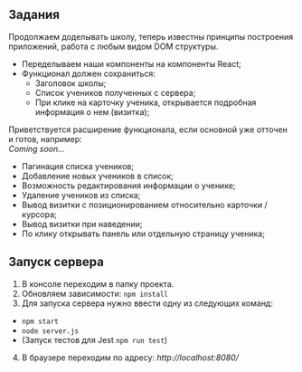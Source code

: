 ﻿## Задания

Продолжаем доделывать школу, теперь известны принципы построения приложений, работа с любым видом DOM структуры.

- Переделываем наши компоненты на компоненты React;
- Функционал должен сохраниться:
   - Заголовок школы;
   - Список учеников полученных с сервера;
   - При клике на карточку ученика, открывается подробная информация о нем (визитка);

Приветствуется расширение функционала, если основной уже отточен и готов, например:  
*Coming soon...*
- Пагинация списка учеников;
- Добавление новых учеников в список;
- Возможность редактирования информации о ученике;
- Удаление учеников из списка;
- Вывод визитки с позиционированием относительно карточки / курсора;
- Вывод визитки при наведении;
- По клику открывать панель или отдельную страницу ученика;

## Запуск сервера 

1. В консоле переходим в папку проекта.
2. Обновляем зависимости: `npm install`
3. Для запуска сервера нужно ввести одну из следующих команд:
- `npm start`
- `node server.js`
- (Запуск тестов для Jest `npm run test`)
4. В браузере переходим по адресу: *http://localhost:8080/*
